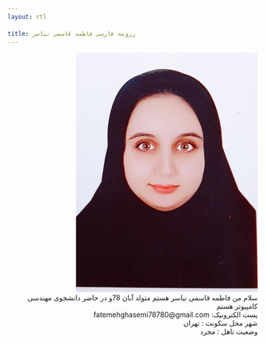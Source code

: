 ```yaml
---
layout: rtl

title: رزومه فارسی فاطمه قاسمی نیاسر 
---
```



<div dir="rtl">
<img src="pic.jpeg">
<br>
سلام من فاطمه قاسمی نیاسر هستم متولد آبان 78و در حاضر دانشجوی مهندسی کامپیوتر هستم
<br>
پست الکترونیک: fatemehghasemi78780@gmail.com
<br>
شهر محل سکونت : تهران
<br>
وضعیت تاهل : مجرد
</div>

